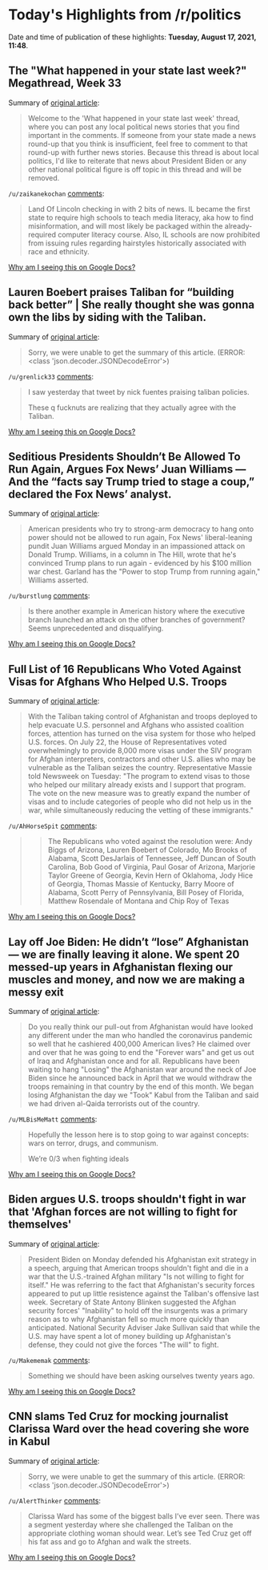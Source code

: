 # Today's Highlights from /r/politics

Date and time of publication of these highlights: **Tuesday, August 17, 2021, 11:48**.

## The "What happened in your state last week?" Megathread, Week 33

Summary of [original article](https://www.reddit.com/r/politics/comments/p5mpaj/the_what_happened_in_your_state_last_week/):

> Welcome to the 'What happened in your state last week' thread, where you can post any local political news stories that you find important in the comments. If someone from your state made a news round-up that you think is insufficient, feel free to comment to that round-up with further news stories. Because this thread is about local politics, I'd like to reiterate that news about President Biden or any other national political figure is off topic in this thread and will be removed.

`/u/zaikanekochan` [comments](https://www.reddit.com/r/politics/comments/p5mpaj/the_what_happened_in_your_state_last_week/):

> Land Of Lincoln checking in with 2 bits of news. IL became the first state to require high schools to teach media literacy, aka how to find misinformation, and will most likely be packaged within the already-required computer literacy course. Also, IL schools are now prohibited from issuing rules regarding hairstyles historically associated with race and ethnicity.

[Why am I seeing this on Google Docs?](https://docs.google.com/document/d/1Dc6We63vOXIZsc0op-Bt4abqkYjXzOigalQqFxmvvbM/edit?usp=sharing)

## Lauren Boebert praises Taliban for “building back better” | She really thought she was gonna own the libs by siding with the Taliban.

Summary of [original article](https://www.lgbtqnation.com/2021/08/lauren-boebert-praises-taliban-building-back-better/):

> Sorry, we were unable to get the summary of this article. (ERROR: <class 'json.decoder.JSONDecodeError'>)

`/u/grenlick33` [comments](https://www.reddit.com/r/politics/comments/p64l9j/lauren_boebert_praises_taliban_for_building_back/):

> I saw yesterday that tweet by nick fuentes praising taliban policies.
> 
> These q fucknuts are realizing that they actually agree with the Taliban.

[Why am I seeing this on Google Docs?](https://docs.google.com/document/d/1Dc6We63vOXIZsc0op-Bt4abqkYjXzOigalQqFxmvvbM/edit?usp=sharing)

## Seditious Presidents Shouldn’t Be Allowed To Run Again, Argues Fox News’ Juan Williams — And the “facts say Trump tried to stage a coup,” declared the Fox News’ analyst.

Summary of [original article](https://www.huffpost.com/entry/juan-williams-sedition-trump-election_n_611b30f9e4b0648197684f9c):

> American presidents who try to strong-arm democracy to hang onto power should not be allowed to run again, Fox News' liberal-leaning pundit Juan Williams argued Monday in an impassioned attack on Donald Trump. Williams, in a column in The Hill, wrote that he's convinced Trump plans to run again - evidenced by his $100 million war chest. Garland has the "Power to stop Trump from running again," Williams asserted.

`/u/burstlung` [comments](https://www.reddit.com/r/politics/comments/p61ugl/seditious_presidents_shouldnt_be_allowed_to_run/):

> Is there another example in American history where the executive branch launched an attack on the other branches of government? Seems unprecedented and disqualifying.

[Why am I seeing this on Google Docs?](https://docs.google.com/document/d/1Dc6We63vOXIZsc0op-Bt4abqkYjXzOigalQqFxmvvbM/edit?usp=sharing)

## Full List of 16 Republicans Who Voted Against Visas for Afghans Who Helped U.S. Troops

Summary of [original article](https://www.newsweek.com/full-list-16-republicans-voted-against-visas-afghans-who-helped-u-s-troops-1620043):

> With the Taliban taking control of Afghanistan and troops deployed to help evacuate U.S. personnel and Afghans who assisted coalition forces, attention has turned on the visa system for those who helped U.S. forces. On July 22, the House of Representatives voted overwhelmingly to provide 8,000 more visas under the SIV program for Afghan interpreters, contractors and other U.S. allies who may be vulnerable as the Taliban seizes the country. Representative Massie told Newsweek on Tuesday: "The program to extend visas to those who helped our military already exists and I support that program. The vote on the new measure was to greatly expand the number of visas and to include categories of people who did not help us in the war, while simultaneously reducing the vetting of these immigrants."

`/u/AhHorseSpit` [comments](https://www.reddit.com/r/politics/comments/p63sf9/full_list_of_16_republicans_who_voted_against/):

> > The Republicans who voted against the resolution were: Andy Biggs of Arizona, Lauren Boebert of Colorado, Mo Brooks of Alabama, Scott DesJarlais of Tennessee, Jeff Duncan of South Carolina, Bob Good of Virginia, Paul Gosar of Arizona, Marjorie Taylor Greene of Georgia, Kevin Hern of Oklahoma, Jody Hice of Georgia, Thomas Massie of Kentucky, Barry Moore of Alabama, Scott Perry of Pennsylvania, Bill Posey of Florida, Matthew Rosendale of Montana and Chip Roy of Texas

[Why am I seeing this on Google Docs?](https://docs.google.com/document/d/1Dc6We63vOXIZsc0op-Bt4abqkYjXzOigalQqFxmvvbM/edit?usp=sharing)

## Lay off Joe Biden: He didn’t “lose” Afghanistan — we are finally leaving it alone. We spent 20 messed-up years in Afghanistan flexing our muscles and money, and now we are making a messy exit

Summary of [original article](https://www.salon.com/2021/08/17/lay-off-joe-biden-he-didnt-lose-afghanistan--we-are-finally-leaving-it-alone/):

> Do you really think our pull-out from Afghanistan would have looked any different under the man who handled the coronavirus pandemic so well that he cashiered 400,000 American lives? He claimed over and over that he was going to end the "Forever wars" and get us out of Iraq and Afghanistan once and for all. Republicans have been waiting to hang "Losing" the Afghanistan war around the neck of Joe Biden since he announced back in April that we would withdraw the troops remaining in that country by the end of this month. We began losing Afghanistan the day we "Took" Kabul from the Taliban and said we had driven al-Qaida terrorists out of the country.

`/u/MLBisMeMatt` [comments](https://www.reddit.com/r/politics/comments/p61pwa/lay_off_joe_biden_he_didnt_lose_afghanistan_we/):

> Hopefully the lesson here is to stop going to war against concepts: wars on terror, drugs, and communism.
> 
> We’re 0/3 when fighting ideals

[Why am I seeing this on Google Docs?](https://docs.google.com/document/d/1Dc6We63vOXIZsc0op-Bt4abqkYjXzOigalQqFxmvvbM/edit?usp=sharing)

## Biden argues U.S. troops shouldn't fight in war that 'Afghan forces are not willing to fight for themselves'

Summary of [original article](https://theweek.com/afghanistan/1003796/biden-argues-us-troops-shouldnt-fight-in-war-that-afghan-forces-are-not-willing):

> President Biden on Monday defended his Afghanistan exit strategy in a speech, arguing that American troops shouldn't fight and die in a war that the U.S.-trained Afghan military "Is not willing to fight for itself." He was referring to the fact that Afghanistan's security forces appeared to put up little resistence against the Taliban's offensive last week. Secretary of State Antony Blinken suggested the Afghan security forces' "Inability" to hold off the insurgents was a primary reason as to why Afghanistan fell so much more quickly than anticipated. National Security Adviser Jake Sullivan said that while the U.S. may have spent a lot of money building up Afghanistan's defense, they could not give the forces "The will" to fight.

`/u/Makememak` [comments](https://www.reddit.com/r/politics/comments/p66ixl/biden_argues_us_troops_shouldnt_fight_in_war_that/):

> Something we should have been asking ourselves twenty years ago.

[Why am I seeing this on Google Docs?](https://docs.google.com/document/d/1Dc6We63vOXIZsc0op-Bt4abqkYjXzOigalQqFxmvvbM/edit?usp=sharing)

## CNN slams Ted Cruz for mocking journalist Clarissa Ward over the head covering she wore in Kabul

Summary of [original article](https://www.usatoday.com/story/news/politics/2021/08/16/cnn-fires-back-ted-cruz-criticizing-reporters-head-covering/8157113002/):

> Sorry, we were unable to get the summary of this article. (ERROR: <class 'json.decoder.JSONDecodeError'>)

`/u/AlertThinker` [comments](https://www.reddit.com/r/politics/comments/p61g9n/cnn_slams_ted_cruz_for_mocking_journalist/):

> Clarissa Ward has some of the biggest balls I’ve ever seen. There was a segment yesterday where she challenged the Taliban on the appropriate clothing woman should wear. Let’s see Ted Cruz get off his fat ass and go to Afghan and walk the streets.

[Why am I seeing this on Google Docs?](https://docs.google.com/document/d/1Dc6We63vOXIZsc0op-Bt4abqkYjXzOigalQqFxmvvbM/edit?usp=sharing)

